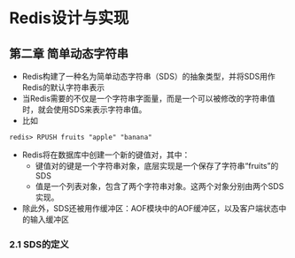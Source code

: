# Redis设计与实现

## 第二章 简单动态字符串

+ Redis构建了一种名为简单动态字符串（SDS）的抽象类型，并将SDS用作Redis的默认字符串表示
+ 当Redis需要的不仅是一个字符串字面量，而是一个可以被修改的字符串值时，就会使用SDS来表示字符串值。
+ 比如

~~~shell
redis> RPUSH fruits "apple" "banana"
~~~

+ Redis将在数据库中创建一个新的键值对，其中：
    + 键值对的键是一个字符串对象，底层实现是一个保存了字符串“fruits”的SDS
    + 值是一个列表对象，包含了两个字符串对象。这两个对象分别由两个SDS实现。
+ 除此外，SDS还被用作缓冲区：AOF模块中的AOF缓冲区，以及客户端状态中的输入缓冲区

### 2.1 SDS的定义



